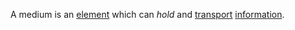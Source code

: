 A medium is an [element](https://github.com/gcassel/Modular-Organization-Terminology/blob/master/terms/element.md) which can *hold* and [transport](https://github.com/gcassel/Modular-Organization-Terminology/blob/master/terms/transmit.md) [information](https://github.com/gcassel/Modular-Organization-Terminology/blob/master/terms/information.md).
